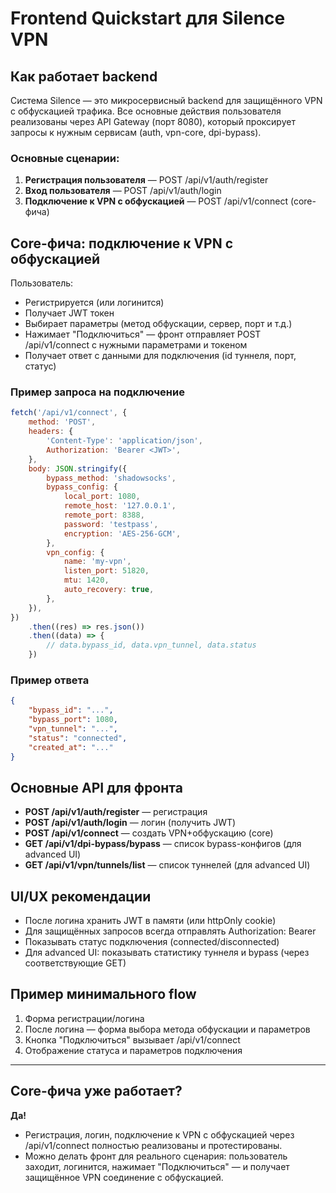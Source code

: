 # Frontend Quickstart для Silence VPN

## Как работает backend

Система Silence — это микросервисный backend для защищённого VPN с обфускацией трафика. Все основные действия пользователя реализованы через API Gateway (порт 8080), который проксирует запросы к нужным сервисам (auth, vpn-core, dpi-bypass).

### Основные сценарии:

1. **Регистрация пользователя** — POST /api/v1/auth/register
2. **Вход пользователя** — POST /api/v1/auth/login
3. **Подключение к VPN с обфускацией** — POST /api/v1/connect (core-фича)

## Core-фича: подключение к VPN с обфускацией

Пользователь:

- Регистрируется (или логинится)
- Получает JWT токен
- Выбирает параметры (метод обфускации, сервер, порт и т.д.)
- Нажимает "Подключиться" — фронт отправляет POST /api/v1/connect с нужными параметрами и токеном
- Получает ответ с данными для подключения (id туннеля, порт, статус)

### Пример запроса на подключение

```js
fetch('/api/v1/connect', {
	method: 'POST',
	headers: {
		'Content-Type': 'application/json',
		Authorization: 'Bearer <JWT>',
	},
	body: JSON.stringify({
		bypass_method: 'shadowsocks',
		bypass_config: {
			local_port: 1080,
			remote_host: '127.0.0.1',
			remote_port: 8388,
			password: 'testpass',
			encryption: 'AES-256-GCM',
		},
		vpn_config: {
			name: 'my-vpn',
			listen_port: 51820,
			mtu: 1420,
			auto_recovery: true,
		},
	}),
})
	.then((res) => res.json())
	.then((data) => {
		// data.bypass_id, data.vpn_tunnel, data.status
	})
```

### Пример ответа

```json
{
	"bypass_id": "...",
	"bypass_port": 1080,
	"vpn_tunnel": "...",
	"status": "connected",
	"created_at": "..."
}
```

## Основные API для фронта

- **POST /api/v1/auth/register** — регистрация
- **POST /api/v1/auth/login** — логин (получить JWT)
- **POST /api/v1/connect** — создать VPN+обфускацию (core)
- **GET /api/v1/dpi-bypass/bypass** — список bypass-конфигов (для advanced UI)
- **GET /api/v1/vpn/tunnels/list** — список туннелей (для advanced UI)

## UI/UX рекомендации

- После логина хранить JWT в памяти (или httpOnly cookie)
- Для защищённых запросов всегда отправлять Authorization: Bearer <JWT>
- Показывать статус подключения (connected/disconnected)
- Для advanced UI: показывать статистику туннеля и bypass (через соответствующие GET)

## Пример минимального flow

1. Форма регистрации/логина
2. После логина — форма выбора метода обфускации и параметров
3. Кнопка "Подключиться" вызывает /api/v1/connect
4. Отображение статуса и параметров подключения

---

## Core-фича уже работает?

**Да!**

- Регистрация, логин, подключение к VPN с обфускацией через /api/v1/connect полностью реализованы и протестированы.
- Можно делать фронт для реального сценария: пользователь заходит, логинится, нажимает "Подключиться" — и получает защищённое VPN соединение с обфускацией.
